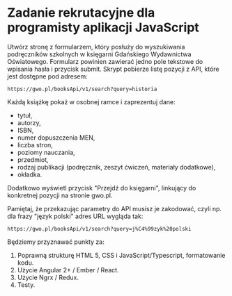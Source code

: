 Zadanie rekrutacyjne dla programisty aplikacji JavaScript
=========================================================

Utwórz stronę z formularzem, który posłuży do wyszukiwania podręczników szkolnych w księgarni Gdańskiego Wydawnictwa Oświatowego.
Formularz powinien zawierać jedno pole tekstowe do wpisania hasła i przycisk submit.
Skrypt pobierze listę pozycji z API, które jest dostępne pod adresem:

    https://gwo.pl/booksApi/v1/search?query=historia

Każdą książkę pokaż w osobnej ramce i zaprezentuj dane:
* tytuł,
* autorzy,
* ISBN,
* numer dopuszczenia MEN,
* liczba stron,
* poziomy nauczania,
* przedmiot,
* rodzaj publikacji (podręcznik, zeszyt ćwiczeń, materiały dodatkowe),
* okładka.

Dodatkowo wyświetl przycisk "Przejdź do księgarni", linkujący do konkretnej pozycji na stronie gwo.pl.

Pamiętaj, że przekazując parametry do API musisz je zakodować, czyli np. dla frazy "język polski" adres URL wygląda tak:

    https://gwo.pl/booksApi/v1/search?query=j%C4%99zyk%20polski

Będziemy przyznawać punkty za:
1. Poprawną strukturę HTML 5, CSS i JavaScript/Typescript, formatowanie kodu.
2. Użycie Angular 2+ / Ember / React.
3. Użycie Ngrx / Redux.
4. Testy.
